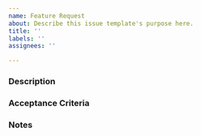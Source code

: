 ```yaml
---
name: Feature Request
about: Describe this issue template's purpose here.
title: ''
labels: ''
assignees: ''

---
```


### Description

### Acceptance Criteria

### Notes
